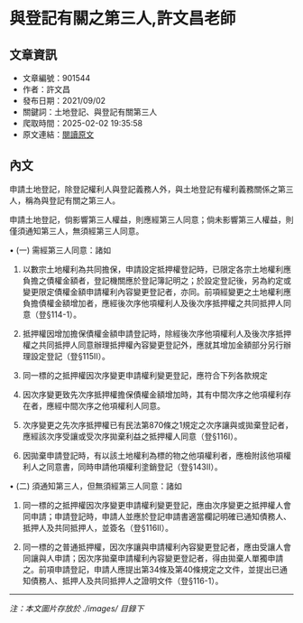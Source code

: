# 與登記有關之第三人,許文昌老師

## 文章資訊
- 文章編號：901544
- 作者：許文昌
- 發布日期：2021/09/02
- 關鍵詞：土地登記、與登記有關第三人
- 爬取時間：2025-02-02 19:35:58
- 原文連結：[閱讀原文](https://real-estate.get.com.tw/Columns/detail.aspx?no=901544)

## 內文
申請土地登記，除登記權利人與登記義務人外，與土地登記有權利義務關係之第三人，稱為與登記有關之第三人。

申請土地登記，倘影響第三人權益，則應經第三人同意；倘未影響第三人權益，則僅須通知第三人，無須經第三人同意。

• (一) 需經第三人同意：諸如

1. 以數宗土地權利為共同擔保，申請設定抵押權登記時，已限定各宗土地權利應負擔之債權金額者，登記機關應於登記簿記明之；於設定登記後，另為約定或變更限定債權金額申請權利內容變更登記者，亦同。前項經變更之土地權利應負擔債權金額增加者，應經後次序他項權利人及後次序抵押權之共同抵押人同意（登§114-1）。

2. 抵押權因增加擔保債權金額申請登記時，除經後次序他項權利人及後次序抵押權之共同抵押人同意辦理抵押權內容變更登記外，應就其增加金額部分另行辦理設定登記（登§115Ⅱ）。

3. 同一標的之抵押權因次序變更申請權利變更登記，應符合下列各款規定

1. 因次序變更致先次序抵押權擔保債權金額增加時，其有中間次序之他項權利存在者，應經中間次序之他項權利人同意。

2. 次序變更之先次序抵押權已有民法第870條之1規定之次序讓與或拋棄登記者，應經該次序受讓或受次序拋棄利益之抵押權人同意（登§116Ⅰ）。

4. 因拋棄申請登記時，有以該土地權利為標的物之他項權利者，應檢附該他項權利人之同意書，同時申請他項權利塗銷登記（登§143Ⅱ）。

• (二) 須通知第三人，但無須經第三人同意：諸如

1. 同一標的之抵押權因次序變更申請權利變更登記，應由次序變更之抵押權人會同申請；申請登記時，申請人並應於登記申請書適當欄記明確已通知債務人、抵押人及共同抵押人，並簽名（登§116Ⅱ）。

2. 同一標的之普通抵押權，因次序讓與申請權利內容變更登記者，應由受讓人會同讓與人申請；因次序拋棄申請權利內容變更登記者，得由拋棄人單獨申請之。前項申請登記，申請人應提出第34條及第40條規定之文件，並提出已通知債務人、抵押人及共同抵押人之證明文件（登§116-1）。
---
*注：本文圖片存放於 ./images/ 目錄下*
